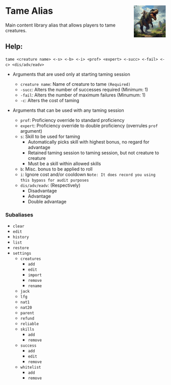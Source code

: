 <h1>Tame Alias<img align="right" src="../Data/main.png" width="100px"></h1>

Main content library alias that allows players to tame creatures.

## Help:
`tame <creature name> <-s> <-b> <-i> <prof> <expert> <-succ> <-fail> <-c> <dis/adv/eadv>`

- Arguments that are used only at starting taming session
    - `creature name`: Name of creature to tame `(Required)`
    - `-succ`: Alters the number of successes required (Minimum: 1)
    - `-fail`: Alters the number of maximum failures (Minumum: 1)
    - `-c`: Alters the cost of taming

- Arguments that can be used with any taming session
    - `prof`: Proficiency override to standard proficiency
    - `expert`: Proficiency override to double proficiency (overrules `prof` argument)
    - `s`: Skill to be used for taming
        - Automatically picks skill with highest bonus, no regard for advantage
        - Retained taming session to taming session, but not creature to creature
        - Must be a skill within allowed skills
    - `b`: Misc. bonus to be applied to roll
    - `i`: Ignore cost and/or cooldown `Note: It does record you using this bypass for audit purposes`
    - `dis/adv/eadv`: (Respectively)
        - Disadvantage
        - Advantage
        - Double advantage

### Subaliases
- `clear`
- `edit`
- `history`
- `list`
- `restore`
- `settings`
    - `creatures`
        - `add`
        - `edit`
        - `import`
        - `remove`
        - `rename`
    - `jack`
    - `lfg`
    - `nat1`
    - `nat20`
    - `parent`
    - `refund`
    - `reliable`
    - `skills`
        - `add`
        - `remove`
    - `success`
        - `add`
        - `edit`
        - `remove`
    - `whitelist`
        - `add`
        - `remove`